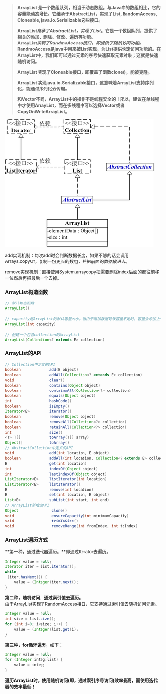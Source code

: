 > **ArrayList 是一个数组队列，相当于动态数组。与Java中的数组相比，它的容量能动态增长。它继承于AbstractList，实现了List, RandomAccess, Cloneable, java.io.Serializable这些接口。**
>
> **ArrayList**_**继承了AbstractList，实现了List**_**。它是一个数组队列，提供了相关的添加、删除、修改、遍历等功能。  
> ArrayList**_**实现了RandmoAccess接口，即提供了随机访问功能。**_**RandmoAccess是java中用来被List实现，为List提供快速访问功能的。在ArrayList中，我们即可以通过元素的序号快速获取元素对象；这就是快速随机访问。**
>
> **ArrayList 实现了Cloneable接口，即覆盖了函数clone\(\)，能被克隆。**
>
> **ArrayList 实现java.io.Serializable接口，这意味着ArrayList支持序列化，能通过序列化去传输。**
>
> **和Vector不同，ArrayList中的操作不是线程安全的！所以，建议在单线程中才使用ArrayList，而在多线程中可以选择Vector或者CopyOnWriteArrayList。**

![](/assets/ArrayList与Collection关系.png)

add实现机制：每次add时会判断数据长度，如果不够的话会调用Arrays.copyOf，复制一份更长的数组，并把前面的数据放进去。

remove实现机制：直接使用System.arraycopy把需要删除index后面的都往前移一位然后再把最后一个去掉。

### **ArrayList构造函数**

```java
// 默认构造函数
ArrayList()

// capacity是ArrayList的默认容量大小。当由于增加数据导致容量不足时，容量会添加上一次容量大小的一半。
ArrayList(int capacity)

// 创建一个包含collection的ArrayList
ArrayList(Collection<? extends E> collection)
```

### **ArrayList的API**

```java
// Collection中定义的API
boolean             add(E object)
boolean             addAll(Collection<? extends E> collection)
void                clear()
boolean             contains(Object object)
boolean             containsAll(Collection<?> collection)
boolean             equals(Object object)
int                 hashCode()
boolean             isEmpty()
Iterator<E>         iterator()
boolean             remove(Object object)
boolean             removeAll(Collection<?> collection)
boolean             retainAll(Collection<?> collection)
int                 size()
<T> T[]             toArray(T[] array)
Object[]            toArray()
// AbstractCollection中定义的API
void                add(int location, E object)
boolean             addAll(int location, Collection<? extends E> collection)
E                   get(int location)
int                 indexOf(Object object)
int                 lastIndexOf(Object object)
ListIterator<E>     listIterator(int location)
ListIterator<E>     listIterator()
E                   remove(int location)
E                   set(int location, E object)
List<E>             subList(int start, int end)
// ArrayList新增的API
Object               clone()
void                 ensureCapacity(int minimumCapacity)
void                 trimToSize()
void                 removeRange(int fromIndex, int toIndex)
```

### **ArrayList遍历方式**

**第一种，通过迭代器遍历。**即通过Iterator去遍历。

```java
Integer value = null;
Iterator iter = list.iterator();
while
 (iter.hasNext()) {
    value = (Integer)iter.next();
}
```

**第二种，随机访问，通过索引值去遍历。**  
由于ArrayList实现了RandomAccess接口，它支持通过索引值去随机访问元素。

```java
Integer value = null;
int size = list.size();
for (int i=0; i<size; i++) {
    value = (Integer)list.get(i);        
}
```

**第三种，for循环遍历**。如下：

```java
Integer value = null;
for (Integer integ:list) {
    value = integ;
}
```

**遍历ArrayList时，使用随机访问\(即，通过索引序号访问\)效率最高，而使用迭代器的效率最低！**

